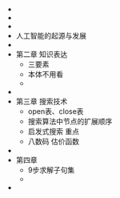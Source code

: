 -
-
-
- 人工智能的起源与发展
-
- 第二章 知识表达
	- 三要素
	- 本体不用看
	-
-
- 第三章 搜索技术
	- open表、close表
	- 搜索算法中节点的扩展顺序
	- 启发式搜索 重点
	- 八数码 估价函数
-
- 第四章
	- 9步求解子句集
	-
-